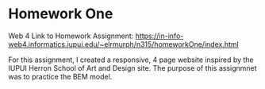 # Homework One

Web 4 Link to Homework Assignment:
https://in-info-web4.informatics.iupui.edu/~elrmurph/n315/homeworkOne/index.html

For this assignment, I created a responsive, 4 page website inspired by the IUPUI Herron School of Art and Design site. The purpose of this assignmnet was to practice the BEM model.

